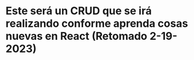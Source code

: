 # Este será un CRUD que se irá realizando conforme aprenda cosas nuevas en React (Retomado 2-19-2023)
